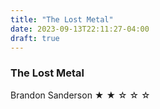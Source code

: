 ```yaml
---
title: "The Lost Metal"
date: 2023-09-13T22:11:27-04:00
draft: true
---
```


### The Lost Metal

Brandon Sanderson
&#9733; &#9733; &#9734; &#9734; &#9734;
